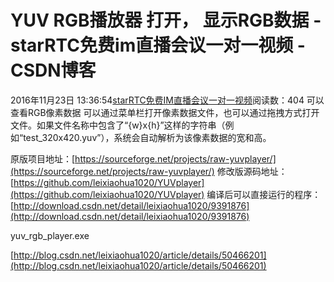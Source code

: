 # YUV  RGB播放器  打开， 显示RGB数据 - starRTC免费im直播会议一对一视频 - CSDN博客
2016年11月23日 13:36:54[starRTC免费IM直播会议一对一视频](https://me.csdn.net/elesos)阅读数：404
可以查看RGB像素数据
可以通过菜单栏打开像素数据文件，也可以通过拖拽方式打开文件。如果文件名称中包含了“{w}x{h}”这样的字符串（例如“test_320x420.yuv”），系统会自动解析为该像素数据的宽和高。

原版项目地址：[https://sourceforge.net/projects/raw-yuvplayer/](https://sourceforge.net/projects/raw-yuvplayer/)
修改版源码地址：[https://github.com/leixiaohua1020/YUVplayer](https://github.com/leixiaohua1020/YUVplayer)
编译后可以直接运行的程序：[http://download.csdn.net/detail/leixiaohua1020/9391876](http://download.csdn.net/detail/leixiaohua1020/9391876)

yuv_rgb_player.exe

[http://blog.csdn.net/leixiaohua1020/article/details/50466201](http://blog.csdn.net/leixiaohua1020/article/details/50466201)
